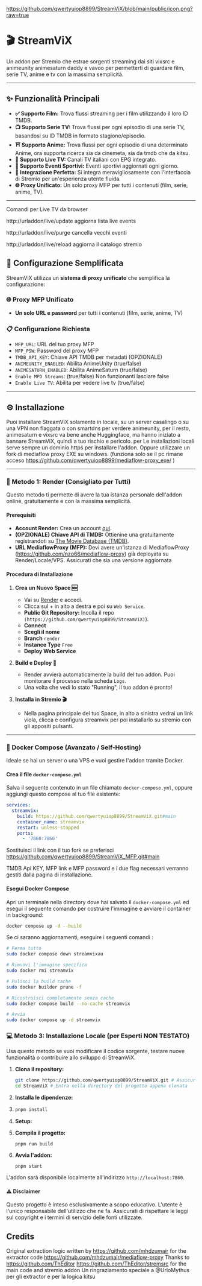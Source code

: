 https://github.com/qwertyuiop8899/StreamViX/blob/main/public/icon.png?raw=true

# 🎬 StreamViX

Un addon per Stremio che estrae sorgenti streaming dai siti vixsrc e animeunity animesaturn daddy e vavoo per permetterti di guardare film, serie TV, anime e tv con la massima semplicità.

---

## ✨ Funzionalità Principali

* **✅ Supporto Film:** Trova flussi streaming per i film utilizzando il loro ID TMDB.
* **📺 Supporto Serie TV:** Trova flussi per ogni episodio di una serie TV, basandosi su ID TMDB in formato stagione/episodio.
* **⛩️ Supporto Anime:** Trova flussi per ogni episodio di una determinato Anime, ora supporta ricerca sia da cinemeta, sia da tmdb che da kitsu.
* **📡 Supporto Live TV:** Canali TV italiani con EPG integrato.
* **📡 Supporto Eventi Sportivi:** Eventi sportivi aggiornati ogni giorno.
* **🔗 Integrazione Perfetta:** Si integra meravigliosamente con l'interfaccia di Stremio per un'esperienza utente fluida.
* **🌐 Proxy Unificato:** Un solo proxy MFP per tutti i contenuti (film, serie, anime, TV).

---
Comandi per Live TV da browser

http://urladdon/live/update   aggiorna lista live events

http://urladdon/live/purge    cancella vecchi eventi

http://urladdon/live/reload   aggiorna il catalogo stremio 


## 🔧 Configurazione Semplificata

StreamViX utilizza un **sistema di proxy unificato** che semplifica la configurazione:

### 🌐 Proxy MFP Unificato
- **Un solo URL e password** per tutti i contenuti (film, serie, anime, TV)

### 📋 Configurazione Richiesta
- `MFP_URL`: URL del tuo proxy MFP
- `MFP_PSW`: Password del proxy MFP
- `TMDB_API_KEY`: Chiave API TMDB per metadati (OPZIONALE)
- `ANIMEUNITY_ENABLED`: Abilita AnimeUnity (true/false)
- `ANIMESATURN_ENABLED`: Abilita AnimeSaturn (true/false)
- `Enable MPD Streams`: (true/false) Non funzionanti lasciare false
- `Enable Live TV`: Abilita per vedere live tv (true/false)
  
---

## ⚙️ Installazione

Puoi installare StreamViX solamente in locale, su un server casalingo o su una VPN non flaggata o con smartdns per verdere animeunity, 
per il resto, animesaturn e vixsrc va bene anche Huggingface, ma hanno iniziato a bannare StreamViX, quindi a tuo rischio e pericolo.
per Le installazioni locali serve sempre un dominio https per installare l'addon. Oppure utilizzare un fork di mediaflow proxy EXE su windows.
(funziona solo se il pc rimane acceso https://github.com/qwertyuiop8899/mediaflow-proxy_exe/ )

---

### 🚀 Metodo 1: Render (Consigliato per Tutti)

Questo metodo ti permette di avere la tua istanza personale dell'addon online, gratuitamente e con la massima semplicità.

#### Prerequisiti

* **Account Render:** Crea un account [qui]([render.com](https://dashboard.render.com/register)).
* **(OPZIONALE) Chiave API di TMDB:** Ottienine una gratuitamente registrandoti su [The Movie Database (TMDB)](https://www.themoviedb.org/documentation/api).
* **URL MediaflowProxy (MFP):** Devi avere un'istanza di MediaflowProxy (https://github.com/nzo66/mediaflow-proxy) già deployata su Render/Locale/VPS. Assicurati che sia una versione aggiornata 

#### Procedura di Installazione

1.  **Crea un Nuovo Space 🆕**
    * Vai su [Render]((https://dashboard.render.com/)) e accedi.
    * Clicca sul + in alto a destra e poi su `Web Service`.
    * **Public Git Repository:** Incolla il repo `(https://github.com/qwertyuiop8899/StreamViX)`).
    * **Connect**
    * **Scegli il nome**
    * **Branch** `render`
    * **Instance Type** `Free`
    * **Deploy Web Service**

2.  **Build e Deploy 🚀**
    * Render avvierà automaticamente la build del tuo addon. Puoi monitorare il processo nella scheda `Logs`.
    * Una volta che vedi lo stato "Running", il tuo addon è pronto!

3.  **Installa in Stremio 🎬**
    * Nella pagina principale del tuo Space, in alto a sinistra vedrai un link viola, clicca e configura streamvix per poi installarlo su stremio con gli appositi pulsanti.


---

### 🐳 Docker Compose (Avanzato / Self-Hosting)

Ideale se hai un server o una VPS e vuoi gestire l'addon tramite Docker.

#### Crea il file `docker-compose.yml`

Salva il seguente contenuto in un file chiamato `docker-compose.yml`, oppure aggiungi questo compose al tuo file esistente:

```yaml
services:
  streamvix:
    build: https://github.com/qwertyuiop8899/StreamViX.git#main
    container_name: streamvix
    restart: unless-stopped
    ports:
      - '7860:7860'
```
Sostituisci il link con il tuo fork se preferisci https://github.com/qwertyuiop8899/StreamViX_MFP.git#main

TMDB Api KEY, MFP link e MFP password e i due flag necessari verranno gestiti dalla pagina di installazione.

#### Esegui Docker Compose

Apri un terminale nella directory dove hai salvato il `docker-compose.yml` ed esegui il seguente comando per costruire l'immagine e avviare il container in background:

```bash
docker compose up -d --build
```
Se ci saranno aggiornamenti, eseguire i seguenti comandi :

```bash
# Ferma tutto
sudo docker compose down streamvixau

# Rimuovi l'immagine specifica
sudo docker rmi streamvix

# Pulisci la build cache
sudo docker builder prune -f

# Ricostruisci completamente senza cache
sudo docker compose build --no-cache streamvix

# Avvia
sudo docker compose up -d streamvix
```


### 💻 Metodo 3: Installazione Locale (per Esperti NON TESTATO)

Usa questo metodo se vuoi modificare il codice sorgente, testare nuove funzionalità o contribuire allo sviluppo di StreamViX.

1.  **Clona il repository:**

    ```bash
    git clone https://github.com/qwertyuiop8899/StreamViX.git # Assicurati che sia il repository corretto di StreamViX
    cd StreamViX # Entra nella directory del progetto appena clonata
    ```

2.  **Installa le dipendenze:**
3.  
    ```bash
    pnpm install
    ```
4.  **Setup:**


5.  **Compila il progetto:**
    ```
    pnpm run build
    ```
6.  **Avvia l'addon:**
    ```
    pnpm start
    ```
L'addon sarà disponibile localmente all'indirizzo `http://localhost:7860`.


#### ⚠️ Disclaimer

Questo progetto è inteso esclusivamente a scopo educativo. L'utente è l'unico responsabile dell'utilizzo che ne fa. Assicurati di rispettare le leggi sul copyright e i termini di servizio delle fonti utilizzate.


## Credits

Original extraction logic written by https://github.com/mhdzumair for the extractor code https://github.com/mhdzumair/mediaflow-proxy 
Thanks to https://github.com/ThEditor https://github.com/ThEditor/stremsrc for the main code and stremio addon
Un ringraziamento speciale a @UrloMythus per gli extractor e per la logica kitsu










